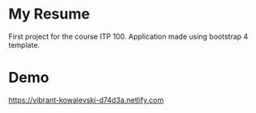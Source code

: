 # My Resume
First project for the course ITP 100.
Application made using bootstrap 4 template.

# Demo
https://vibrant-kowalevski-d74d3a.netlify.com
